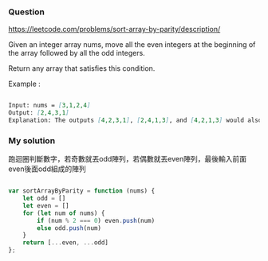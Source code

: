 ### Question

https://leetcode.com/problems/sort-array-by-parity/description/

Given an integer array nums, move all the even integers at the beginning of the array followed by all the odd integers.

Return any array that satisfies this condition.

Example :

```md

Input: nums = [3,1,2,4]
Output: [2,4,3,1]
Explanation: The outputs [4,2,3,1], [2,4,1,3], and [4,2,1,3] would also be accepted.

```

### My solution

跑迴圈判斷數字，若奇數就丟odd陣列，若偶數就丟even陣列，最後輸入前面even後面odd組成的陣列

```js

var sortArrayByParity = function (nums) {
    let odd = []
    let even = []
    for (let num of nums) {
        if (num % 2 === 0) even.push(num)
        else odd.push(num)
    }
    return [...even, ...odd]
};

```
